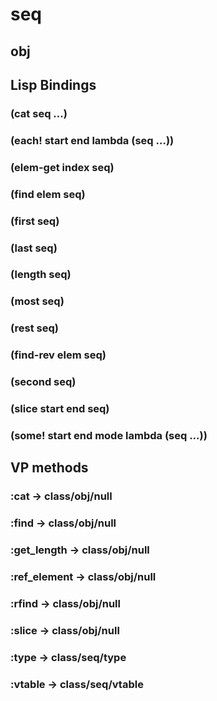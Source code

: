 # seq

## obj

## Lisp Bindings

### (cat seq ...)

### (each! start end lambda (seq ...))

### (elem-get index seq)

### (find elem seq)

### (first seq)

### (last seq)

### (length seq)

### (most seq)

### (rest seq)

### (find-rev elem seq)

### (second seq)

### (slice start end seq)

### (some! start end mode lambda (seq ...))

## VP methods

### :cat -> class/obj/null

### :find -> class/obj/null

### :get_length -> class/obj/null

### :ref_element -> class/obj/null

### :rfind -> class/obj/null

### :slice -> class/obj/null

### :type -> class/seq/type

### :vtable -> class/seq/vtable


